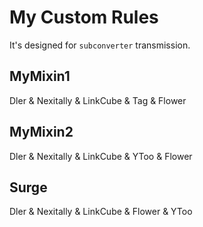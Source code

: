 # My Custom Rules

It's designed for `subconverter` transmission.

## MyMixin1

Dler & Nexitally & LinkCube & Tag & Flower

## MyMixin2

Dler & Nexitally & LinkCube & YToo & Flower

## Surge

Dler & Nexitally & LinkCube & Flower & YToo
